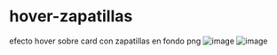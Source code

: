 # hover-zapatillas
efecto hover sobre card con zapatillas en fondo png
![image](https://user-images.githubusercontent.com/34665102/177911983-d0d39da4-b5ee-4b3e-b513-dd7047286ebd.png)
![image](https://user-images.githubusercontent.com/34665102/177912089-b39c2511-8b29-4878-a3c6-5019a28e1ca3.png)
